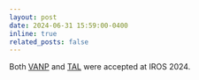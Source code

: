 ```yaml
---
layout: post
date: 2024-06-31 15:59:00-0400
inline: true
related_posts: false
---
```


Both [VANP](https://arxiv.org/abs/2403.08109) and [TAL](https://arxiv.org/abs/2403.16419) were accepted at IROS 2024.